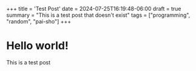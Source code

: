 +++
title = 'Test Post'
date = 2024-07-25T16:19:48-06:00
draft = true
summary = "This is a test post that doesn't exist"
tags = ["programming", "random", "pai-sho"]
+++

# Hello world!

This is a test post
